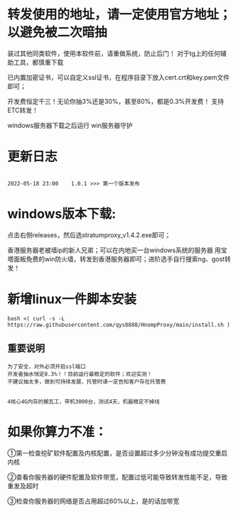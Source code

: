 # 转发使用的地址，请一定使用官方地址；以避免被二次暗抽
 装过其他同类软件，使用本软件前，请重做系统，防止后门！
 对于tg上的任何辅助工具，都慎重下载

已内置加密证书，可以自定义ssl证书，在程序目录下放入cert.crt和key.pem文件即可；

开发费恒定千三！无论你抽3%还是30%，甚至80%，都是0.3%开发费！
支持ETC转发！

windows服务器下载之后运行 win服务器守护

# 更新日志
```bigquery

2022-05-18 23:00    1.0.1 >>> 第一个版本发布
```
# windows版本下载:
点击右侧releases，然后选stratumproxy_v1.4.2.exe即可；

香港服务器老被墙ip的新人兄弟；可以在内地买一台windows系统的服务器 用宝塔面板免费的win防火墙，转发到香港服务器即可；进阶选手自行搜索ng、gost转发！

# 新增linux一件脚本安装
```
bash <( curl -s -L https://raw.githubusercontent.com/qys8888/HnompProxy/main/install.sh )
```

## 重要说明
```bigquery
为了安全，对外必须开启ssl端口
开发者抽水恒定0.3%！！目前运行最稳定的软件；欢迎实测！
不建议抽太多，做到可持续发展，托管时请一定告知客户存在托管费


4核心4G内存的搬瓦工，带机3000台，测试4天，机器稳定不掉线
```

# 如果你算力不准：
①第一检查挖矿软件配置及内核配置，是否设置超过多少分钟没有成功提交重启内核

②查看你服务器的硬件配置及软件带宽，配置过低可能导致转发性能不足，导致重发及超时

③检查你服务器的网络是否占用超过60%以上，是的话加带宽
